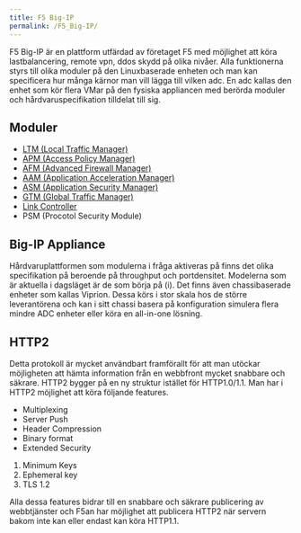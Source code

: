 ```yaml
---
title: F5 Big-IP
permalink: /F5_Big-IP/
---
```


F5 Big-IP är en plattform utfärdad av företaget F5 med möjlighet att
köra lastbalancering, remote vpn, ddos skydd på olika nivåer. Alla
funktionerna styrs till olika moduler på den Linuxbaserade enheten och
man kan specificera hur många kärnor man vill lägga till vilken adc. En
adc kallas den enhet som kör flera VMar på den fysiska appliancen med
berörda moduler och hårdvaruspecifikation tilldelat till sig.

Moduler
-------

-   [LTM (Local Traffic
    Manager)](https://www.f5.com/pdf/products/big-ip-local-traffic-manager-ds.pdf)
-   [APM (Access Policy
    Manager)](https://www.f5.com/pdf/products/big-ip-access-policy-manager-ds.pdf)
-   [AFM (Advanced Firewall
    Manager)](https://www.f5.com/pdf/products/big-ip-advanced-firewall-manager-datasheet.pdf)
-   [AAM (Application Acceleration
    Manager)](https://www.f5.com/pdf/products/big-ip-application-acceleration-manager-datasheet.pdf)
-   [ASM (Application Security
    Manager)](https://www.f5.com/pdf/products/big-ip-application-security-manager-ds.pdf)
-   [GTM (Global Traffic
    Manager)](https://www.f5.com/pdf/products/big-ip-global-traffic-manager-ds.pdf)
-   [Link
    Controller](https://www.f5.com/pdf/products/big-ip-link-controller-ds.pdf)
-   PSM (Procotol Security Module)

Big-IP Appliance
----------------

Hårdvaruplattformen som modulerna i fråga aktiveras på finns det olika
specifikation på beroende på throughput och portdensitet. Modelerna som
är aktuella i dagsläget är de som börja på (i). Det finns även
chassibaserade enheter som kallas Viprion. Dessa körs i stor skala hos
de större leverantörena och kan i sitt chassi basera på konfiguration
simulera flera mindre ADC enheter eller köra en all-in-one lösning.

HTTP2
-----

Detta protokoll är mycket användbart framförallt för att man utöckar
möjligheten att hämta information från en webbfront mycket snabbare och
säkrare. HTTP2 bygger på en ny struktur istället för HTTP1.0/1.1. Man
har i HTTP2 möjlighet att köra följande features.

-   Multiplexing
-   Server Push
-   Header Compression
-   Binary format
-   Extended Security

1.  Minimum Keys
2.  Ephemeral key
3.  TLS 1.2

Alla dessa features bidrar till en snabbare och säkrare publicering av
webbtjänster och F5an har möjlighet att publicera HTTP2 när servern
bakom inte kan eller endast kan köra HTTP1.1.